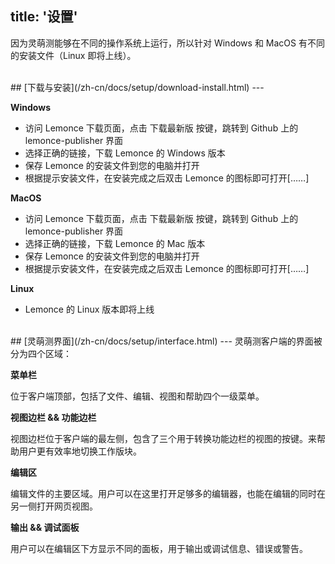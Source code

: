 title: '设置'
---
因为灵萌测能够在不同的操作系统上运行，所以针对 Windows 和 MacOS 有不同的安装文件（Linux 即将上线）。

<br>
## [下载与安装](/zh-cn/docs/setup/download-install.html)
---

**Windows**

- 访问 Lemonce 下载页面，点击 <span class="btn btn-green">下载最新版 </span> 按键，跳转到 Github 上的 lemonce-publisher 界面
- 选择正确的链接，下载 Lemonce 的 Windows 版本
- 保存 Lemonce 的安装文件到您的电脑并打开
- 根据提示安装文件，在安装完成之后双击 Lemonce 的图标即可打开[……]

**MacOS**

- 访问 Lemonce 下载页面，点击 <span class="btn btn-green">下载最新版 </span> 按键，跳转到 Github 上的 lemonce-publisher 界面
- 选择正确的链接，下载 Lemonce 的 Mac 版本
- 保存 Lemonce 的安装文件到您的电脑并打开
- 根据提示安装文件，在安装完成之后双击 Lemonce 的图标即可打开[……]

**Linux** 

- Lemonce 的 Linux 版本即将上线

<br>
## [灵萌测界面](/zh-cn/docs/setup/interface.html)
---
灵萌测客户端的界面被分为四个区域：

**菜单栏** 

位于客户端顶部，包括了文件、编辑、视图和帮助四个一级菜单。

**视图边栏 && 功能边栏** 

视图边栏位于客户端的最左侧，包含了三个用于转换功能边栏的视图的按键。来帮助用户更有效率地切换工作版块。

**编辑区** 

编辑文件的主要区域。用户可以在这里打开足够多的编辑器，也能在编辑的同时在另一侧打开网页视图。

**输出 && 调试面板** 

用户可以在编辑区下方显示不同的面板，用于输出或调试信息、错误或警告。
